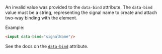 An invalid value was provided to the `data-bind` attribute. The `data-bind` value must be a string, representing the signal name to create and attach two-way binding with the element.

Example:

```html
<input data-bind="signalName"/>
```

See the docs on the [`data-bind`](https://data-star.dev/reference/plugins_attributes#bind) attribute.